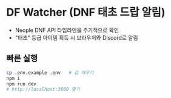 # DF Watcher (DNF 태초 드랍 알림)

- Neople DNF API 타임라인을 주기적으로 확인
- "태초" 등급 아이템 획득 시 브라우저와 Discord로 알림

## 빠른 실행

```bash
cp .env.example .env   # 값 채우기
npm i
npm run dev
# http://localhost:3000 열기
```
